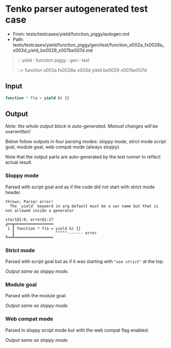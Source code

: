 # Tenko parser autogenerated test case

- From: tests/testcases/yield/function_piggy/autogen.md
- Path: tests/testcases/yield/function_piggy/gen/test/function_x002a_fx0028a_x003d_yield_bx0029_x007bx007d.md

> :: yield : function piggy : gen : test
>
> ::> function x002a fx0028a x003d yield bx0029 x007bx007d

## Input


`````js
function * f(a = yield b) {}
`````

## Output

_Note: the whole output block is auto-generated. Manual changes will be overwritten!_

Below follow outputs in four parsing modes: sloppy mode, strict mode script goal, module goal, web compat mode (always sloppy).

Note that the output parts are auto-generated by the test runner to reflect actual result.

### Sloppy mode

Parsed with script goal and as if the code did not start with strict mode header.

`````
throws: Parser error!
  The `yield` keyword in arg default must be a var name but that is not allowed inside a generator

start@1:0, error@1:17
╔══╦═════════════════
 1 ║ function * f(a = yield b) {}
   ║                  ^^^^^------- error
╚══╩═════════════════

`````

### Strict mode

Parsed with script goal but as if it was starting with `"use strict"` at the top.

_Output same as sloppy mode._

### Module goal

Parsed with the module goal.

_Output same as sloppy mode._

### Web compat mode

Parsed in sloppy script mode but with the web compat flag enabled.

_Output same as sloppy mode._
